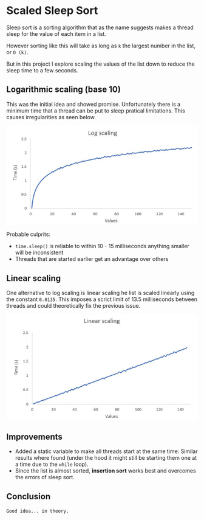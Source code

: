# Scaled Sleep Sort


Sleep sort is a sorting algorithm that as the name suggests makes a thread sleep for the value of each item in a list. 

However sorting like this will take as long as `k` the largest number in the list, or `O (k)`. 

But in this project I explore scaling the values of the list down to reduce the sleep time to a few seconds.

## Logarithmic scaling (base 10)

This was the initial idea and showed promise. Unfortunately there is a minimum time that a thread can be put to sleep pratical limitations. This causes irregularities as seen below. 

<p align="center">
  <img src="https://github.com/andibakti/scaledsleepsort/blob/master/log-chart.JPG"/>
</p>

Probable culprits:
* `time.sleep()` is reliable to within 10 - 15 milliseconds anything smaller will be inconsistent
* Threads that are started earlier get an advantage over others


## Linear scaling

One alternative to log scaling is linear scaling he list is scaled linearly using the constant `0.0135`.
This imposes a scrict limit of 13.5 milliseconds between threads and could theoretically fix the previous issue.

<p align="center">
  <img src="https://github.com/andibakti/scaledsleepsort/blob/master/linear-chart.JPG"/>
</p>


## Improvements

* Added a static variable to make all threads start at the same time: 
    Similar results where found (under the hood it might still be starting them one at a time due to the `while` loop).
* Since the list is almost sorted, **insertion sort** works best and overcomes the errors of sleep sort.


## Conclusion

    Good idea... in theory.
